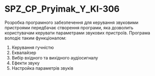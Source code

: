 # SPZ_CP_Pryimak_Y_KI-306


Розробка програмного забезпечення для керування звуковими пристроями передбачає створення програми, 
яка дозволить користувачам керувати параметрами звукових пристроїв.
Програма володіє таким функціоналом:
1. Керування гучністю
2. Еквалайзер
3. Вибір вхідного та вихідного аудіосигналу
4. Ефекти звуку
5. Настройка параметрів звуків
 
